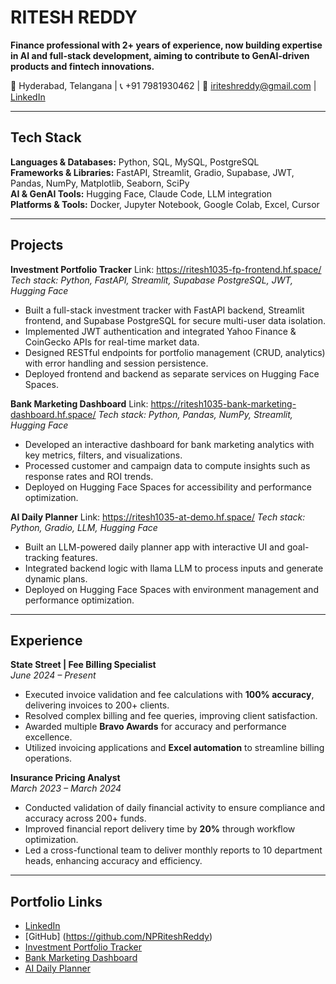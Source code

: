 
# RITESH REDDY

**Finance professional with 2+ years of experience, now building expertise in AI and full-stack development, aiming to contribute to GenAI-driven products and fintech innovations.**  

📍 Hyderabad, Telangana | 📞 +91 7981930462 | 📧 iriteshreddy@gmail.com | [LinkedIn](https://www.linkedin.com/in/riteshreddy10/)

---

## Tech Stack

**Languages & Databases:** Python, SQL, MySQL, PostgreSQL  
**Frameworks & Libraries:** FastAPI, Streamlit, Gradio, Supabase, JWT, Pandas, NumPy, Matplotlib, Seaborn, SciPy  
**AI & GenAI Tools:** Hugging Face, Claude Code, LLM integration  
**Platforms & Tools:** Docker, Jupyter Notebook, Google Colab, Excel, Cursor  

---

## Projects

**Investment Portfolio Tracker**  Link: https://ritesh1035-fp-frontend.hf.space/
*Tech stack: Python, FastAPI, Streamlit, Supabase PostgreSQL, JWT, Hugging Face*  
- Built a full-stack investment tracker with FastAPI backend, Streamlit frontend, and Supabase PostgreSQL for secure multi-user data isolation.  
- Implemented JWT authentication and integrated Yahoo Finance & CoinGecko APIs for real-time market data.  
- Designed RESTful endpoints for portfolio management (CRUD, analytics) with error handling and session persistence.  
- Deployed frontend and backend as separate services on Hugging Face Spaces.  

**Bank Marketing Dashboard**  Link: https://ritesh1035-bank-marketing-dashboard.hf.space/
*Tech stack: Python, Pandas, NumPy, Streamlit, Hugging Face*  
- Developed an interactive dashboard for bank marketing analytics with key metrics, filters, and visualizations.  
- Processed customer and campaign data to compute insights such as response rates and ROI trends.  
- Deployed on Hugging Face Spaces for accessibility and performance optimization.  

**AI Daily Planner**  Link: https://ritesh1035-at-demo.hf.space/
*Tech stack: Python, Gradio, LLM, Hugging Face*  
- Built an LLM-powered daily planner app with interactive UI and goal-tracking features.  
- Integrated backend logic with llama LLM to process inputs and generate dynamic plans.  
- Deployed on Hugging Face Spaces with environment management and performance optimization.  

---

## Experience

**State Street | Fee Billing Specialist**  
*June 2024 – Present*  
- Executed invoice validation and fee calculations with **100% accuracy**, delivering invoices to 200+ clients.  
- Resolved complex billing and fee queries, improving client satisfaction.  
- Awarded multiple **Bravo Awards** for accuracy and performance excellence.  
- Utilized invoicing applications and **Excel automation** to streamline billing operations.  

**Insurance Pricing Analyst**  
*March 2023 – March 2024*  
- Conducted validation of daily financial activity to ensure compliance and accuracy across 200+ funds.  
- Improved financial report delivery time by **20%** through workflow optimization.  
- Led a cross-functional team to deliver monthly reports to 10 department heads, enhancing accuracy and efficiency.  

---

## Portfolio Links

- [LinkedIn](https://www.linkedin.com/in/riteshreddy10/)
- [GitHub] (https://github.com/NPRiteshReddy)
- [Investment Portfolio Tracker](https://ritesh1035-fp-frontend.hf.space/)  
- [Bank Marketing Dashboard](https://ritesh1035-bank-marketing-dashboard.hf.space/)  
- [AI Daily Planner](https://ritesh1035-at-demo.hf.space/)  